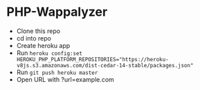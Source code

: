 # PHP-Wappalyzer

- Clone this repo
- cd into repo
- Create heroku app
- Run `heroku config:set HEROKU_PHP_PLATFORM_REPOSITORIES="https://heroku-v8js.s3.amazonaws.com/dist-cedar-14-stable/packages.json"`
- Run `git push heroku master`
- Open URL with ?url=example.com
